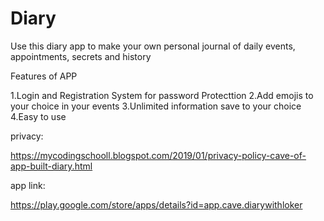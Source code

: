 # Diary

Use this diary app to make your own personal journal of daily events, 
appointments, secrets and history

Features of APP

1.Login and Registration System for password Protecttion
2.Add emojis to your choice in your events
3.Unlimited information save to your choice
4.Easy to use

privacy: 

  https://mycodingschooll.blogspot.com/2019/01/privacy-policy-cave-of-app-built-diary.html
  
  
  app link:
  
  https://play.google.com/store/apps/details?id=app.cave.diarywithloker



